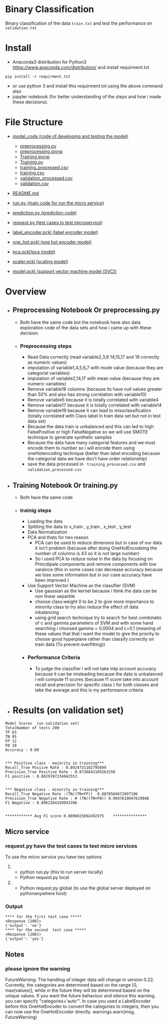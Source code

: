 # Binary Classification 
 Binary classification of the data ```train.txt``` and test the performance on ```validation.txt```
# Install
 - Anaconda3 distribution for  Python3 https://www.anaconda.com/distribution/
and install requirment.txt
```
pip install -r requirment.txt
```
 - or use python 3 and install this requirment.txt using the above command also 
- jupyter notebook (for better understanding of the steps and how i made these decisions).

# File Structure

 * [model_code (code of developing  and testing the model)](./dir2) 
   * [preprocessing.py](./dir2/file21.ext)
   * [preprocessing.ipynp](./dir2/file22.ext)
   * [Training.ipynp](./dir2/file23.ext)
   * [Training.py](./dir2/file23.ext)
   * [training_processed.csv](./dir2/file23.ext)
   * [training.csv](./dir2/file23.ext)
   * [validation_processed.csv](./dir2/file23.ext)
   * [validation.csv](./dir2/file23.ext)

   
 * [README.md](./README.md)
 * [run.py (main code for run the micro service)](./README.md)
 * [prediction.py (prediction code)](./README.md)
 * [request.py (test cases to test microservice)](./README.md)
 * [label_encoder.pckl (label encoder model)](./README.md)
 * [one_hot.pckl (one hot encoder model)](./README.md)
 * [pca.pckl(pca model)](./README.md)
 * [scaler.pckl (scaling model)](./README.md)
 * [model.pckl (support vector machine model (SVC))](./README.md)






# Overview 

- ## Preprocessing Notebook Or preprocessing.py 
  - Both have the same code but the notebook have also data exploration code of the data sets and how i came up with these decision. 
  - ### Preprocessing steps

    - Read Data correctly (read variable2,3,8 14,15,17 and 19 correctly as numeric values)
    - imputation of variable1,4,5,6,7 with mode value (because they are categorial variables)
    - imputation of variable2,14,17 with mean value (because they are numeric variables)
    - Remove variable18 columns (because its have null values greater than 50% and also has strong correlation with variable10)
    - Remove variable5 because it is totally correlated with variable4
    - Remove variable17 because it is totally correlated with variable14
    - Remove variable19 because it can lead to missclassification (totally correlated with Class label in train data set but not in test data set)
    - Because the data train is unbalanced and this can led to high FalsePositive or high FalseNegative so we will use SMOTE technique to generate synthetic samples
    - Because the data have many categorial features and we must encode them to number so i will encode them using oneHotencoding technique (better than label encoding because the categorial data we have don't have order relationship)
     - save the data processed in ``` training_processed.csv``` and ```validation_processed.csv```
 

- ## Training Notebook Or training.py 
  - Both have the same code 
  - ### trainig steps

    - Loading the data
    - Splitting the data to x_train , y_train , x_test , y_test
    - Data Normalization
    - PCA and thats for two reason
      - PCA can be used to reduce dimensios but in case of our data it isn't problem (because after doing OneHotEncodeing the number of columns is 43 so it is not large number)
      - So i used PCA to reduce noise in the data by focusing on Princdipale components and remove components with low varaince (this in some cases can decrease accuracy because we lose some information but in our case accuracy have been improved ) 
    - Use Support Vector Machine as the classifier (SVM)
      - Use gaussian as the kernel because i think the data can be non linear separble 
      - choose class:weight 0 to be 2 to give more importance to minority class to try also reduce the effect of data inbalancing
      - using grid search technique try to search for best combinatio of c and gamma parameters of SVM and with some hand searching i choosed gamma = 0.0004 and c=0.1 (meaning of these values that  that i want the model to give the priority to choose good hyperplane rather than classify correctly on train data (To prevent overfitting))
    - ### Performance Criteria
         - To judge the classifier i will not take intp account accuracy because it can be misleading because the data is unbalanced i will compute f1 scores (because f1 score take into account recall and precision for specific class ) for both classes and take the average and this is my performance criteria 

- # Results  (on validation set)
```
Model Scores  (on validation set)
TotalNumber of tests 200  
TP 83  
TN 95  
FP 12  
FN 10  
Accuracy : 0.89  


*** Positive class - majority in training***  
Recall_True Posiive Rate : 0.8924731182795699  
Precision_True Positive Rate : 0.8736842105263158  
F1 positive : 0.8829787234042553  


*** Negative class - minority in training***   
Recall_True Negative Rate :(TN/(TN+FP))  0.8878504672897196  
Precision_True Negative Rate : # (TN/(TN+FN)) 0.9047619047619048  
F1 Negative : 0.8962264150943396   


************ Avg F1 score 0.8896025692492975    ***************
```
## Micro service 
### request.py have the test cases to test micro services
To use the micro service you have two options 
1.  * python run.py  (this to run server locally)
    * Python request.py local 
1.  * Python request.py global  (to use the global server deployed on pythonanywhere host)
### Output 
```
**** for the first test case *****
<Response [200]>
{'output': 'no'}
**** for the second  test case *****
<Response [200]>
{'output': 'yes'}
```

## Notes 
### please ignore the warning   
  FutureWarning: The handling of integer data will change in version 0.22. Currently, the categories are determined based on the range [0, max(values)], while in the future they will be determined based on the unique values.
If you want the future behaviour and silence this warning, you can specify "categories='auto'".
In case you used a LabelEncoder before this OneHotEncoder to convert the categories to integers, then you can now use the OneHotEncoder directly.
  warnings.warn(msg, FutureWarning)

  



